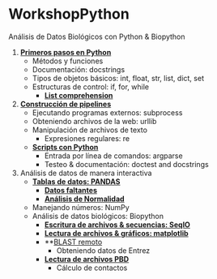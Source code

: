 WorkshopPython
==============

Análisis de Datos Biológicos con Python &amp; Biopython

1. **[Primeros pasos en Python](https://drive.google.com/file/d/0B3LhAPLJWKt9YmFyY0FVNFpfUjQ/view?usp=sharing)**
	* Métodos y funciones
	* Documentación: docstrings
	* Tipos de objetos básicos: int, float, str, list, dict, set
	* Estructuras de control: if, for, while
		* **[List comprehension]()**
2. **[Construcción de pipelines]()**
	* Ejecutando programas externos: subprocess
	* Obteniendo archivos de la web: urllib
	* Manipulación de archivos de texto
		* Expresiones regulares: re
	* **[Scripts con Python]()**
		* Entrada por línea de comandos: argparse
		* Testeo & documentación: doctest and docstrings
3. Análisis de datos de manera interactiva
	* **[Tablas de datos: PANDAS]()**
		* **[Datos faltantes]()**
		* **[Análisis de Normalidad]()**
	* Manejando números: NumPy
	* Análisis de datos biológicos: Biopython
		* **[Escritura de archivos & secuencias: SeqIO]()**
		* **[Lectura de archivos & gráficos: matplotlib]()**
		* **[BLAST remoto]()
			* Obteniendo datos de Entrez
		* **[Lectura de archivos PBD]()**
			* Cálculo de contactos

